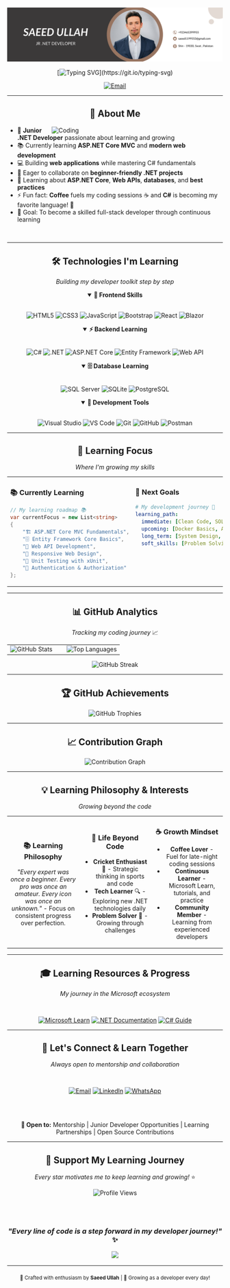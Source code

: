 ![head](https://github.com/saeedullah111/saeedullah111/blob/main/Saeed1.png)
<div align="center">
  
[![Typing SVG](https://readme-typing-svg.demolab.com?font=Fira+Code&weight=600&size=28&pause=1000&color=00D9FF&center=true&vCenter=true&width=600&lines=Junior+.NET+Developer;Learning+%26+Building+Web+Solutions;Coffee+%2B+C%23+%3D+Growth+%E2%98%95;Welcome+to+my+Learning+Journey!)](https://git.io/typing-svg)

<p align="center">
  <a href="mailto:saeed1199553@gmail.com">
    <img src="https://img.shields.io/badge/📫_Let's_Connect-FF6B6B?style=for-the-badge&logoColor=white" alt="Email"/>
  </a>
</p>

</div>

---

<div align="center">

## 🚀 About Me

</div>

<img align="right" alt="Coding" width="400" src="https://raw.githubusercontent.com/abhisheknaiidu/abhisheknaiidu/master/code.gif">

- 🌱 **Junior .NET Developer** passionate about learning and growing
- 📚 Currently learning **ASP.NET Core MVC** and **modern web development**  
- 💻 Building **web applications** while mastering C# fundamentals
- 🤝 Eager to collaborate on **beginner-friendly .NET projects**
- 💬 Learning about **ASP.NET Core**, **Web APIs**, **databases**, and **best practices**
- ⚡ Fun fact: **Coffee** fuels my coding sessions ☕ and **C#** is becoming my favorite language! 🎨
- 🎯 Goal: To become a skilled full-stack developer through continuous learning

<br clear="both"/>

---

<div align="center">

## 🛠️ Technologies I'm Learning

*Building my developer toolkit step by step*

</div>

<div align="center">

<details open>
<summary><b>🎨 Frontend Skills</b></summary>
<br>

![HTML5](https://img.shields.io/badge/HTML5-E34F26?style=for-the-badge&logo=html5&logoColor=white)
![CSS3](https://img.shields.io/badge/CSS3-1572B6?style=for-the-badge&logo=css3&logoColor=white)
![JavaScript](https://img.shields.io/badge/JavaScript-F7DF1E?style=for-the-badge&logo=javascript&logoColor=black)
![Bootstrap](https://img.shields.io/badge/Bootstrap-563D7C?style=for-the-badge&logo=bootstrap&logoColor=white)
![React](https://img.shields.io/badge/React-20232A?style=for-the-badge&logo=react&logoColor=61DAFB)
![Blazor](https://img.shields.io/badge/Blazor-512BD4?style=for-the-badge&logo=blazor&logoColor=white)

</details>

<details open>
<summary><b>⚡ Backend Learning</b></summary>
<br>

![C#](https://img.shields.io/badge/C%23-239120?style=for-the-badge&logo=c-sharp&logoColor=white)
![.NET](https://img.shields.io/badge/.NET-512BD4?style=for-the-badge&logo=dotnet&logoColor=white)
![ASP.NET Core](https://img.shields.io/badge/ASP.NET_Core-512BD4?style=for-the-badge&logo=dotnet&logoColor=white)
![Entity Framework](https://img.shields.io/badge/Entity_Framework-512BD4?style=for-the-badge&logo=dotnet&logoColor=white)
![Web API](https://img.shields.io/badge/Web_API-512BD4?style=for-the-badge&logo=dotnet&logoColor=white)

</details>

<details open>
<summary><b>🗄️ Database Learning</b></summary>
<br>

![SQL Server](https://img.shields.io/badge/SQL_Server-CC2927?style=for-the-badge&logo=microsoft-sql-server&logoColor=white)
![SQLite](https://img.shields.io/badge/SQLite-07405E?style=for-the-badge&logo=sqlite&logoColor=white)
![PostgreSQL](https://img.shields.io/badge/PostgreSQL-316192?style=for-the-badge&logo=postgresql&logoColor=white)

</details>

<details open>
<summary><b>🔧 Development Tools</b></summary>
<br>

![Visual Studio](https://img.shields.io/badge/Visual_Studio-5C2D91?style=for-the-badge&logo=visual-studio&logoColor=white)
![VS Code](https://img.shields.io/badge/VS_Code-007ACC?style=for-the-badge&logo=visual-studio-code&logoColor=white)
![Git](https://img.shields.io/badge/Git-F05032?style=for-the-badge&logo=git&logoColor=white)
![GitHub](https://img.shields.io/badge/GitHub-100000?style=for-the-badge&logo=github&logoColor=white)
![Postman](https://img.shields.io/badge/Postman-FF6C37?style=for-the-badge&logo=postman&logoColor=white)

</details>

</div>

---

<div align="center">

## 🎯 Learning Focus

*Where I'm growing my skills*

</div>

<table align="center">
<tr>
<td width="50%" valign="top">

### 📚 **Currently Learning**
```csharp
// My learning roadmap 📚
var currentFocus = new List<string>
{
    "🏗️ ASP.NET Core MVC Fundamentals",
    "🗄️ Entity Framework Core Basics",
    "🔧 Web API Development",
    "📱 Responsive Web Design",
    "🧪 Unit Testing with xUnit",
    "🔐 Authentication & Authorization"
};
```

</td>
<td width="50%" valign="top">

### 🎯 **Next Goals**
```yaml
# My development journey 🚀
learning_path:
  immediate: [Clean Code, SOLID Principles, Git Workflows]
  upcoming: [Docker Basics, Azure Fundamentals, Advanced C#]
  long_term: [System Design, Microservices, DevOps]
  soft_skills: [Problem Solving, Code Reviews, Teamwork]
```

</td>
</tr>
</table>

---

<div align="center">

## 📊 GitHub Analytics

*Tracking my coding journey* 📈

</div>

<div align="center">
<table>
<tr>
<td width="50%">

<img src="https://github-readme-stats.vercel.app/api?username=saeedullah111&show_icons=true&theme=tokyonight&hide_border=true&count_private=true" alt="GitHub Stats" width="100%"/>

</td>
<td width="50%">

<img src="https://github-readme-stats.vercel.app/api/top-langs/?username=saeedullah111&layout=compact&theme=tokyonight&hide_border=true" alt="Top Languages" width="100%"/>

</td>
</tr>
</table>
</div>

<div align="center">

<img src="https://github-readme-streak-stats.herokuapp.com/?user=saeedullah111&theme=tokyonight&hide_border=true" alt="GitHub Streak" width="60%"/>

</div>

---

<div align="center">

## 🏆 GitHub Achievements

<img src="https://github-profile-trophy.vercel.app/?username=saeedullah111&theme=tokyonight&no-frame=true&row=1&column=7" alt="GitHub Trophies"/>

</div>

---

<div align="center">

## 📈 Contribution Graph

<img src="https://github-readme-activity-graph.vercel.app/graph?username=saeedullah111&bg_color=1a1b27&color=38bdae&line=70a5fd&point=bf91f3&area=true&hide_border=true" alt="Contribution Graph"/>

</div>

---

<div align="center">

## 💡 Learning Philosophy & Interests

*Growing beyond the code*

</div>

<table align="center">
<tr>
<td align="center" width="33%">

### 📚 **Learning Philosophy**
*"Every expert was once a beginner. Every pro was once an amateur. Every icon was once an unknown."* - Focus on consistent progress over perfection.

</td>
<td align="center" width="33%">

### 🏏 **Life Beyond Code**
- **Cricket Enthusiast** 🏏 - Strategic thinking in sports and code
- **Tech Learner** 🔍 - Exploring new .NET technologies daily
- **Problem Solver** 🧩 - Growing through challenges

</td>
<td align="center" width="33%">

### ☕ **Growth Mindset**
- **Coffee Lover** - Fuel for late-night coding sessions
- **Continuous Learner** - Microsoft Learn, tutorials, and practice
- **Community Member** - Learning from experienced developers

</td>
</tr>
</table>

---

<div align="center">

## 🎓 Learning Resources & Progress

*My journey in the Microsoft ecosystem*

<br>

[![Microsoft Learn](https://img.shields.io/badge/Microsoft_Learn-0078D4?style=for-the-badge&logo=microsoft&logoColor=white)](https://docs.microsoft.com/en-us/learn/)
[![.NET Documentation](https://img.shields.io/badge/.NET_Docs-512BD4?style=for-the-badge&logo=dotnet&logoColor=white)](https://docs.microsoft.com/en-us/dotnet/)
[![C# Guide](https://img.shields.io/badge/C%23_Guide-239120?style=for-the-badge&logo=c-sharp&logoColor=white)](https://docs.microsoft.com/en-us/dotnet/csharp/)

</div>

---

<div align="center">

## 🤝 Let's Connect & Learn Together

*Always open to mentorship and collaboration*

<br>

[![Email](https://img.shields.io/badge/Email-D14836?style=for-the-badge&logo=gmail&logoColor=white&labelColor=D14836)](mailto:saeed1199553@gmail.com)
[![LinkedIn](https://img.shields.io/badge/LinkedIn-0077B5?style=for-the-badge&logo=linkedin&logoColor=white&labelColor=0077B5)](https://linkedin.com/in/saeed-ullah-684516335)
[![WhatsApp](https://img.shields.io/badge/WhatsApp-25D366?style=for-the-badge&logo=whatsapp&logoColor=white&labelColor=25D366)](https://wa.me/+923465399955)

<br><br>

**🎯 Open to:** Mentorship | Junior Developer Opportunities | Learning Partnerships | Open Source Contributions

</div>

---

<div align="center">

## 💖 Support My Learning Journey

*Every star motivates me to keep learning and growing!* ⭐

<img src="https://komarev.com/ghpvc/?username=saeedullah111&label=Profile%20Views&color=FF6B6B&style=for-the-badge" alt="Profile Views"/>

<br><br>

### *"Every line of code is a step forward in my developer journey!"* ✨

<img src="https://capsule-render.vercel.app/api?type=waving&color=gradient&height=100&section=footer&animation=twinkling"/>

</div>

---

<div align="center">
<sub>💝 Crafted with enthusiasm by <strong>Saeed Ullah</strong> | 🌱 Growing as a developer every day!</sub>
</div>
